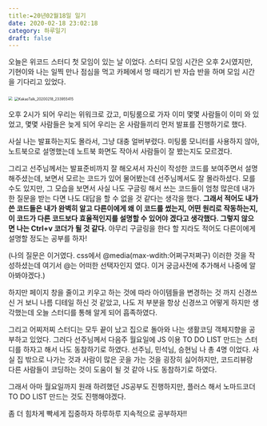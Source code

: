 ```yaml
---
title:✒️20년02월18일 일기
date: 2020-02-18 23:02:18
category: 하루일기
draft: false
---
```






오늘은 위코드 스터디 첫 모임이 있는 날 이었다. 스터디 모임 시간은 오후 2시였지만, 기현이와 나는 일찍 만나 점심을 먹고 카페에서 멍 때리기 반 자습 반을 하며 모임 시간을 기다리고 있었다.

<img src="C:\Users\eonec\OneDrive\Documents\카카오톡 받은 파일\KakaoTalk_20200218_233955251.jpg" style="zoom:50%;" />

<img src="C:\Users\eonec\OneDrive\Documents\카카오톡 받은 파일\KakaoTalk_20200218_233955415.jpg" alt="KakaoTalk_20200218_233955415" style="zoom:50%;" />

오후 2시가 되어 우리는 위워크로 갔고, 미팅룸으로 가자 이미 몇몇 사람들이 이미 와 있었고, 몇몇 사람들은 늦게 되어 우리는 온 사람들끼리 먼저 발표를 진행하기로 했다.

사실 나는 발표하는지도 몰라서, 그냥 대충 얼버부렸다. 미팅룸 모니터를 사용하지 않아, 노트북으로 설명했는데 노트북 화면도 작아서 사람들이 잘 봤는지도 모르겠다.

그리고 선주님께서는 발표준비까지 잘 해오셔서 자신이 작성한 코드를 보여주면서 설명해주셨는데, 보면서 모르는 코드가 있어 물어봤는데 선주님께서도 잘 몰라하셨다. 모를 수도 있지만, 그 모습을 보면서 사실 나도 구글링 해서 쓰는 코드들이 엄청 많은데 내가 한 질문을 받는 다면 나도 대답을 할 수 없을 것 같다는 생각을 했다. **그래서 적어도 내가 쓴 코드들은 내가 완벽히 알고 다른이에게 왜 이 코드를 썼는지, 어떤 원리로 작동하는지, 이 코드가 다른 코드보다 효율적인지를 설명할 수 있어야 겠다고 생각했다. 그렇지 않으면 나는 Ctrl+v 코더가 될 것 같다.** 아무리 구글링을 한다 할 지라도 적어도 다른이에게 설명할 정도는 공부를 하자! 

(나의 질문은 이거였다. css에서 @media(max-wdith:어쩌구저쩌구) 이러한 것을 작성하셨는데 여기서 @는 어떠한 선택자인지 였다. 이거 궁금사전에 추가해서 나중에 알아봐야겠다.)

하지만 페이지 창을 줄이고 키우고 하는 것에 따라 아이템들을 변경하는 것 까지 신경쓰신 거 보니 나름 디테일 하신 것 같았고, 나도 저 부분을 항상 신경쓰고 어떻게 하지만 생각했는데 오늘 스터디를 통해 알게 되어 흡족하였다.

그리고 어찌저찌 스터디는 모두 끝이 났고 집으로 돌아와 나는 생활코딩 객체지향을 공부하고 있었다. 그러다 선주님께서 다음주 월요일에 JS 이용 TO DO LIST 만드는 스터디를 하자고 해서 나도 동참하기로 하였다. 선주님, 민석님, 승현님 나 총 4명 이었다. 사실 집 밖으로 나가는 것과 사람이 많은 곳을 가는 것을 굉장히 싫어하지만, 코드리뷰랑 다른 사람들이 코딩하는 것이 도움이 될 것 같아 나도 동참하기로 하였다.

그래서 아마 월요일까지 원래 하려했던 JS공부도 진행하지만, 플러스 해서 노마드코더 TO DO LIST 만드는 것도 진행해야겠다. 

좀 더 힘차게 빡세게 집중하자 하루하루 지속적으로 공부하자!!
